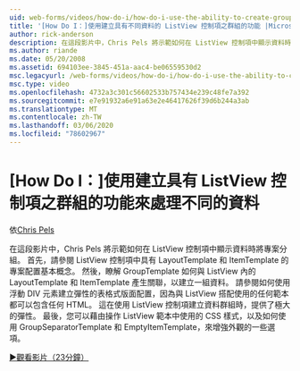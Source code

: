 ```yaml
---
uid: web-forms/videos/how-do-i/how-do-i-use-the-ability-to-create-groups-with-the-listview-control-for-different-data
title: '[How Do I：]使用建立具有不同資料的 ListView 控制項之群組的功能 |Microsoft Docs'
author: rick-anderson
description: 在這段影片中，Chris Pels 將示範如何在 ListView 控制項中顯示資料時將專案分組。 首先，請參閱 ListView 控制中專案版面配置的基本概念。
ms.author: riande
ms.date: 05/20/2008
ms.assetid: 694103ee-3845-451a-aac4-be06559530d2
msc.legacyurl: /web-forms/videos/how-do-i/how-do-i-use-the-ability-to-create-groups-with-the-listview-control-for-different-data
msc.type: video
ms.openlocfilehash: 4732a3c301c56602533b757434e239c48fe7a392
ms.sourcegitcommit: e7e91932a6e91a63e2e46417626f39d6b244a3ab
ms.translationtype: MT
ms.contentlocale: zh-TW
ms.lasthandoff: 03/06/2020
ms.locfileid: "78602967"
---
```

# <a name="how-do-i-use-the-ability-to-create-groups-with-the-listview-control-for-different-data"></a>[How Do I：]使用建立具有 ListView 控制項之群組的功能來處理不同的資料

依[Chris Pels](https://twitter.com/chrispels)

在這段影片中，Chris Pels 將示範如何在 ListView 控制項中顯示資料時將專案分組。 首先，請參閱 ListView 控制項中具有 LayoutTemplate 和 ItemTemplate 的專案配置基本概念。 然後，瞭解 GroupTemplate 如何與 ListView 內的 LayoutTemplate 和 ItemTemplate 產生關聯，以建立一組資料。 請參閱如何使用浮動 DIV 元素建立彈性的表格式版面配置，因為與 ListView 搭配使用的任何範本都可以包含任何 HTML。 這在使用 ListView 控制項建立資料群組時，提供了極大的彈性。 最後，您可以藉由操作 ListView 範本中使用的 CSS 樣式，以及如何使用 GroupSeparatorTemplate 和 EmptyItemTemplate，來增強外觀的一些選項。

[&#9654;觀看影片（23分鐘）](https://channel9.msdn.com/Blogs/ASP-NET-Site-Videos/how-do-i-use-the-ability-to-create-groups-with-the-listview-control-for-different-data)
